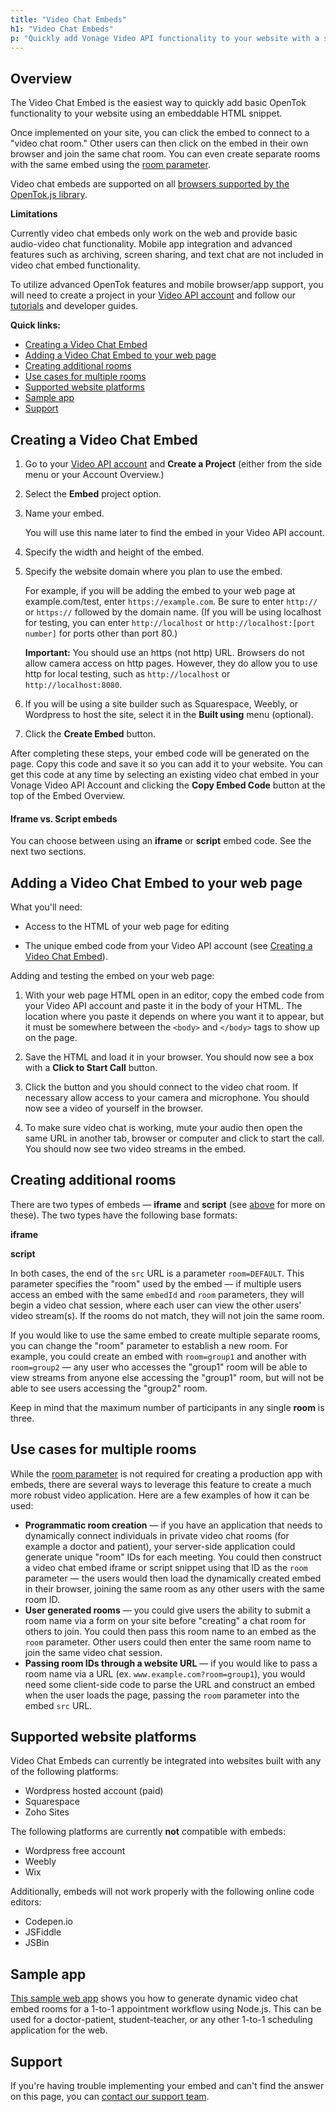 ```yaml
---
title: "Video Chat Embeds"
h1: "Video Chat Embeds"
p: "Quickly add Vonage Video API functionality to your website with a simple embeddable widget."
---
```


Overview
--------

The Video Chat Embed is the easiest way to quickly add basic OpenTok functionality to your website using an embeddable HTML snippet.

Once implemented on your site, you can click the embed to connect to a "video chat room." Other users can then click on the embed in their own browser and join the same chat room. You can even create separate rooms with the same embed using the [room parameter](#creating-additional-rooms).

Video chat embeds are supported on all [browsers supported by the OpenTok.js library](/video/client-sdks/web#browser-support).

**Limitations**

Currently video chat embeds only work on the web and provide basic audio-video chat functionality. Mobile app integration and advanced features such as archiving, screen sharing, and text chat are not included in video chat embed functionality.

To utilize advanced OpenTok features and mobile browser/app support, you will need to create a project in your [Video API account](https://tokbox.com/account/) and follow our [tutorials](/video/tutorials/) and developer guides.

**Quick links:**

* [Creating a Video Chat Embed](#creating-a-video-chat-embed)
* [Adding a Video Chat Embed to your web page](#adding-a-video-chat-embed-to-your-web-page)
* [Creating additional rooms](#creating-additional-rooms)
* [Use cases for multiple rooms](#use-cases-for-multiple-rooms)
* [Supported website platforms](#supported-website-platforms)
* [Sample app](#sample-app)
* [Support](#support)

Creating a Video Chat Embed
---------------------------

1.  Go to your [Video API account](https://tokbox.com/account) and **Create a Project** (either from the side menu or your Account Overview.)
    
2.  Select the **Embed** project option.
    
3.  Name your embed.
    
    You will use this name later to find the embed in your Video API account.
    
4.  Specify the width and height of the embed.
    
5.  Specify the website domain where you plan to use the embed.
    
    For example, if you will be adding the embed to your web page at example.com/test, enter `https://example.com`. Be sure to enter `http://` or `https://` followed by the domain name. (If you will be using localhost for testing, you can enter `http://localhost` or `http://localhost:[port number]` for ports other than port 80.)
    
    **Important:** You should use an https (not http) URL. Browsers do not allow camera access on http pages. However, they do allow you to use http for local testing, such as `http://localhost` or `http://localhost:8080`.
    
6.  If you will be using a site builder such as Squarespace, Weebly, or Wordpress to host the site, select it in the **Built using** menu (optional).
    
7.  Click the **Create Embed** button.

After completing these steps, your embed code will be generated on the page. Copy this code and save it so you can add it to your website. You can get this code at any time by selecting an existing video chat embed in your Vonage Video API Account and clicking the **Copy Embed Code** button at the top of the Embed Overview.

#### Iframe vs. Script embeds

You can choose between using an **iframe** or **script** embed code. See the next two sections.

Adding a Video Chat Embed to your web page
------------------------------------------

What you'll need:

* Access to the HTML of your web page for editing
    
* The unique embed code from your Video API account (see [Creating a Video Chat Embed](#creating-a-video-chat-embed)).
    
Adding and testing the embed on your web page:

1.  With your web page HTML open in an editor, copy the embed code from your Video API account and paste it in the body of your HTML. The location where you paste it depends on where you want it to appear, but it must be somewhere between the `<body>` and `</body>` tags to show up on the page.
    
2.  Save the HTML and load it in your browser. You should now see a box with a **Click to Start Call** button.
    
3.  Click the button and you should connect to the video chat room. If necessary allow access to your camera and microphone. You should now see a video of yourself in the browser.
    
4.  To make sure video chat is working, mute your audio then open the same URL in another tab, browser or computer and click to start the call. You should now see two video streams in the embed.
    

Creating additional rooms
-------------------------

There are two types of embeds — **iframe** and **script** (see [above](#iframe-vs-script-embeds) for more on these). The two types have the following base formats:

**iframe**

**script**

In both cases, the end of the `src` URL is a parameter `room=DEFAULT`. This parameter specifies the "room" used by the embed — if multiple users access an embed with the same `embedId` and `room` parameters, they will begin a video chat session, where each user can view the other users' video stream(s). If the rooms do not match, they will not join the same room.

If you would like to use the same embed to create multiple separate rooms, you can change the "room" parameter to establish a new room. For example, you could create an embed with `room=group1` and another with `room=group2` — any user who accesses the "group1" room will be able to view streams from anyone else accessing the "group1" room, but will not be able to see users accessing the "group2" room.

Keep in mind that the maximum number of participants in any single **room** is three.

Use cases for multiple rooms
----------------------------

While the [room parameter](#creating-additional-rooms) is not required for creating a production app with embeds, there are several ways to leverage this feature to create a much more robust video application. Here are a few examples of how it can be used:

* **Programmatic room creation** — if you have an application that needs to dynamically connect individuals in private video chat rooms (for example a doctor and patient), your server-side application could generate unique "room" IDs for each meeting. You could then construct a video chat embed iframe or script snippet using that ID as the `room` parameter — the users would then load the dynamically created embed in their browser, joining the same room as any other users with the same room ID.
* **User generated rooms** — you could give users the ability to submit a room name via a form on your site before "creating" a chat room for others to join. You could then pass this room name to an embed as the `room` parameter. Other users could then enter the same room name to join the same video chat session.
* **Passing room IDs through a website URL** — if you would like to pass a room name via a URL (ex. `www.example.com?room=group1`), you would need some client-side code to parse the URL and construct an embed when the user loads the page, passing the `room` parameter into the embed `src` URL.

Supported website platforms
---------------------------

Video Chat Embeds can currently be integrated into websites built with any of the following platforms:

* Wordpress hosted account (paid)
* Squarespace
* Zoho Sites

The following platforms are currently **not** compatible with embeds:

* Wordpress free account
* Weebly
* Wix

Additionally, embeds will not work properly with the following online code editors:

* Codepen.io
* JSFiddle
* JSBin

Sample app
----------

[This sample web app](https://github.com/opentok/opentok-video-embed-demo/) shows you how to generate dynamic video chat embed rooms for a 1-to-1 appointment workflow using Node.js. This can be used for a doctor-patient, student-teacher, or any other 1-to-1 scheduling application for the web.

Support
-------

If you're having trouble implementing your embed and can't find the answer on this page, you can [contact our support team](https://video-api.support.vonage.com/hc/en-us/requests/new).